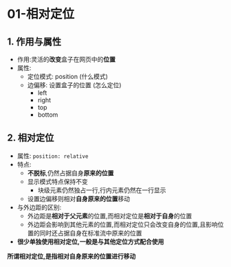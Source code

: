 # 01-相对定位

## 1. 作用与属性

- 作用:灵活的**改变**盒子在网页中的**位置**
- 属性:
  - 定位模式: position (什么模式)
  - 边偏移: 设置盒子的位置 (怎么定位)
    - left
    - right
    - top
    - bottom

## 2. 相对定位

- 属性: `position: relative`
- 特点:
  - **不脱标**,仍然占据自身**原来的位置**
  - 显示模式特点保持不变
    - 块级元素仍然独占一行,行内元素仍然在一行显示
  - 设置边偏移则相对**自身原来的位置**移动
- 与外边距的区别: 
  - 外边距是**相对于父元素**的位置,而相对定位是**相对于自身**的位置
  - 外边距会影响到其他元素的位置,而相对定位只会改变自身的位置,且影响位置的同时还占据自身在标准流中原来的位置
- **很少单独使用相对定位,一般是与其他定位方式配合使用**

**所谓相对定位,是指相对自身原来的位置进行移动**